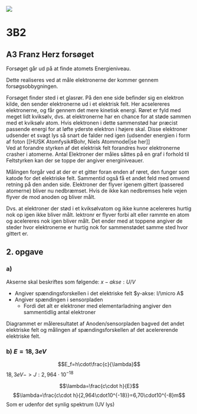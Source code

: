 ![](_Templates/back1.jpg#background_fade)
# 3B2
## A3 Franz Herz forsøget

Forsøget går ud på at finde atomets Energieniveau.

Dette realiseres ved at måle elektronerne der kommer gennem forsøgsobbygningen.

Forsøget finder sted i et glasrør. På den ene side befinder sig en elektron kilde, den sender elektronerne ud i et elektrisk felt.
Her acselereres elektronerne, og får gennem det mere kinetisk energi.
Røret er fyld med meget lidt kviksølv, dvs. at elektronerne har en chance for at støde sammen med et kviksølv atom.
Hvis elektronen i dette sammenstød har præcist passende energi for at løfte yderste elektron i højere skal. 
Disse elektroner udsender et svagt lys så snart de falder ned igen (udsender energien i form af foton [[HUSK Atomfysik#Bohr, Niels Atommodel|se her]]  
Ved at forandre styrken af det elektrisk felt forandres hvor elektronerne crasher i atomerne.
Antal Elektroner der måles såttes på en graf i forhold til Feltstyrken kan der se toppe der angiver energiniveauer.

Målingen forgår ved at der er et gitter foran enden af røret,  den funger som katode for det elektriske felt. Sammentid også få et andet feld med omvend retning på den anden side.
Elektroner der flyver igenem gittert (passered atomerne) bliver nu nedbræmset.
Hvis de ikke kan nedbremses hele vejen flyver de mod anoden og bliver målt.

Dvs. at elektroner der stød i et kviksølvatom og ikke kunne acelereres hurtig nok op igen ikke bliver målt. lektronr er flyver forbi alt eller rammte en atom og acelereres nok igen bliver målt.
Det ender med at toppene angiver de steder hvor elektronerne er hurtig nok for sammenstødet samme sted hvor gittert er.

## 2. opgave
### a)
Akserne skal beskriftes som følgende:
$x-akse: U/V$
- Angiver spændingsforskellen i det elektriske felt
$y-akse: I/\micro A$
- Angiver spændingen i sensorpladen
	- Fordi det alt er elektroner med elementarladning angiver den sammentidlig antal elektroner

Diagrammet er måleresultatet af Anoden/sensorpladen bagved det andet elektriske felt og målingen af spændingsforskellen af det acelererende elektriske felt.

### b) $E=18,3eV$
$$E_f=h\cdot\frac{c}{\lambda}$$
$18,3eV->J: 2,964\cdot10^{-18}$

$$\lambda=\frac{c\cdot h}{E}$$
$$\lambda=\frac{c\cdot h}{2,964\cdot10^{-18}}=6,70\cdot10^{-8}m$$
Som er udenfor det synlig spektrum (UV lys)

